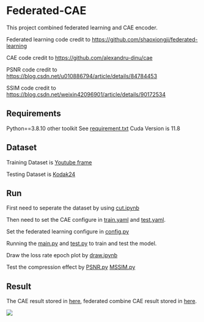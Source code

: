 # Federated-CAE
This project combined federated learning and CAE encoder. 

Federated learning code credit to https://github.com/shaoxiongji/federated-learning 

CAE code credit to https://github.com/alexandru-dinu/cae

PSNR code credit to https://blog.csdn.net/u010886794/article/details/84784453

SSIM code credit to https://blog.csdn.net/weixin42096901/article/details/90172534


## Requirements
Python==3.8.10 other toolkit See [requirement.txt](https://github.com/ywx980615/Federated-CAE/blob/master/requirements.txt)
Cuda Version is 11.8

## Dataset
Training Dataset is [Youtube frame](https://drive.google.com/open?id=1wbwkpz38stSFMwgEKhoDCQCMiLLFVC4T)

Testing Dataset is [Kodak24](http://r0k.us/graphics/kodak/) 


## Run
First need to seperate the dataset by using [cut.ipynb](https://github.com/ywx980615/Federated-CAE/blob/master/utils/cut.ipynb)

Then need to set the CAE configure in [train.yaml](https://github.com/ywx980615/Federated-CAE/blob/master/configs/train.yaml) and [test.yaml](https://github.com/ywx980615/Federated-CAE/blob/master/configs/test.yaml).

Set the federated learning configure in [config.py](https://github.com/ywx980615/Federated-CAE/blob/master/src/config.py)

Running the [main.py](https://github.com/ywx980615/Federated-CAE/blob/master/main.py) and [test.py](https://github.com/ywx980615/Federated-CAE/blob/master/src/test.py) to train and test the model.

Draw the loss rate epoch plot by [draw.ipynb](https://github.com/ywx980615/Federated-CAE/blob/master/utils/draw.ipynb)

Test the compression effect by [PSNR.py](https://github.com/ywx980615/Federated-CAE/blob/master/utils/PSNR.py) [MSSIM.py](https://github.com/ywx980615/Federated-CAE/blob/master/utils/MSSIM.py) 


## Result
The CAE result stored in [here](https://github.com/ywx980615/Federated-CAE/tree/master/CAE_OUT), federated combine CAE result stored in [here](https://github.com/ywx980615/Federated-CAE/tree/master/FL_CAE_out).

![](https://github.com/ywx980615/Federated-CAE/blob/master/SHOW.png)

